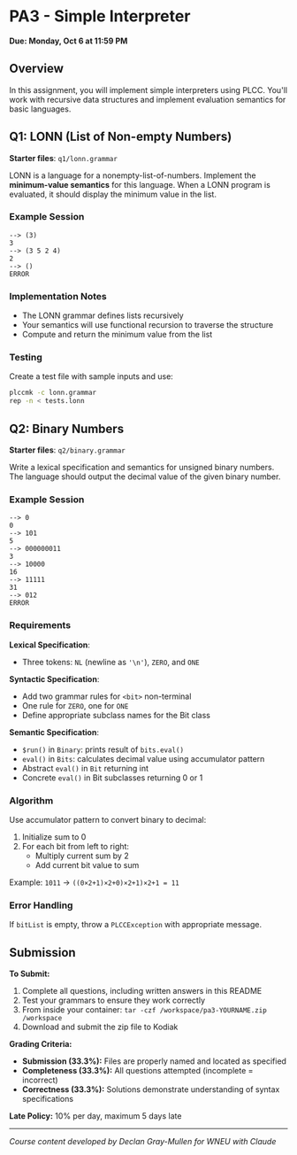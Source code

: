 # PA3 - Simple Interpreter

**Due: Monday, Oct 6 at 11:59 PM**

## Overview

In this assignment, you will implement simple interpreters using PLCC. You'll work with recursive data structures and implement evaluation semantics for basic languages.

## Q1: LONN (List of Non-empty Numbers)

**Starter files**: `q1/lonn.grammar`

LONN is a language for a nonempty-list-of-numbers. Implement the **minimum-value semantics** for this language. When a LONN program is evaluated, it should display the minimum value in the list.

### Example Session

```
--> (3)
3
--> (3 5 2 4)
2
--> ()
ERROR
```

### Implementation Notes

- The LONN grammar defines lists recursively
- Your semantics will use functional recursion to traverse the structure
- Compute and return the minimum value from the list

### Testing

Create a test file with sample inputs and use:

```bash
plccmk -c lonn.grammar
rep -n < tests.lonn
```

## Q2: Binary Numbers

**Starter files**: `q2/binary.grammar`

Write a lexical specification and semantics for unsigned binary numbers. The language should output the decimal value of the given binary number.

### Example Session

```
--> 0
0
--> 101
5
--> 000000011
3
--> 10000
16
--> 11111
31
--> 012
ERROR
```

### Requirements

**Lexical Specification**:

- Three tokens: `NL` (newline as `'\n'`), `ZERO`, and `ONE`

**Syntactic Specification**:

- Add two grammar rules for `<bit>` non-terminal
- One rule for `ZERO`, one for `ONE`
- Define appropriate subclass names for the Bit class

**Semantic Specification**:

- `$run()` in `Binary`: prints result of `bits.eval()`
- `eval()` in `Bits`: calculates decimal value using accumulator pattern
- Abstract `eval()` in `Bit` returning int
- Concrete `eval()` in Bit subclasses returning 0 or 1

### Algorithm

Use accumulator pattern to convert binary to decimal:

1. Initialize sum to 0
2. For each bit from left to right:
   - Multiply current sum by 2
   - Add current bit value to sum

Example: `1011` → `((0×2+1)×2+0)×2+1)×2+1 = 11`

### Error Handling

If `bitList` is empty, throw a `PLCCException` with appropriate message.

## Submission

**To Submit:**

1. Complete all questions, including written answers in this README
2. Test your grammars to ensure they work correctly
3. From inside your container: `tar -czf /workspace/pa3-YOURNAME.zip /workspace`
4. Download and submit the zip file to Kodiak

**Grading Criteria:**

- **Submission (33.3%):** Files are properly named and located as specified
- **Completeness (33.3%):** All questions attempted (incomplete = incorrect)
- **Correctness (33.3%):** Solutions demonstrate understanding of syntax specifications

**Late Policy:** 10% per day, maximum 5 days late

---

_Course content developed by Declan Gray-Mullen for WNEU with Claude_
